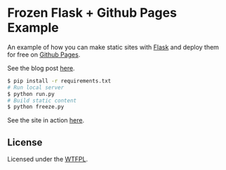 # Frozen Flask + Github Pages Example

An example of how you can make static sites with [Flask][] and deploy them for free on [Github Pages][].

See the blog post [here][article].

```bash
$ pip install -r requirements.txt
# Run local server
$ python run.py
# Build static content
$ python freeze.py
```

See the site in action [here][example].

## License
Licensed under the [WTFPL][].

[article]: http://www.stevenloria.com/hosting-static-flask-sites-for-free-on-github-pages/
[example]: http://stevenloria.com/zahraessa.github.io
[Flask]: http://flask.pocoo.org/
[WTFPL]: http://www.wtfpl.net/
[Github Pages]: http://pages.github.com/